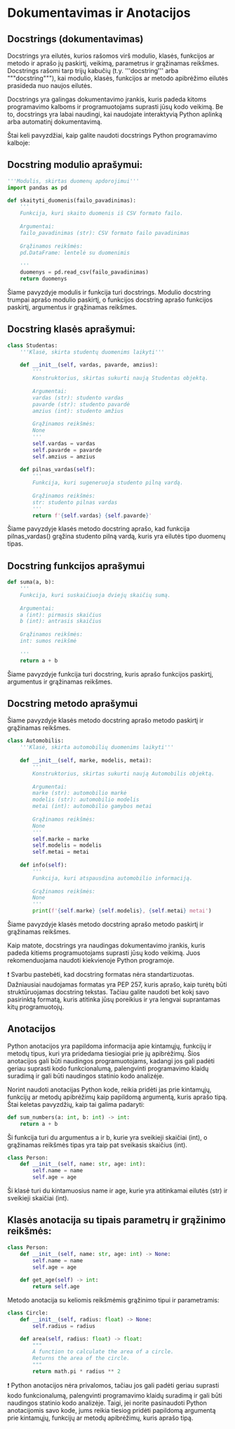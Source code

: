 # Dokumentavimas ir Anotacijos

## Docstrings (dokumentavimas)

Docstrings yra eilutės, kurios rašomos virš modulio, klasės, funkcijos ar metodo ir aprašo jų paskirtį, veikimą, parametrus ir grąžinamas reikšmes. Docstrings rašomi tarp trijų kabučių (t.y. '''docstring''' arba """docstring"""), kai modulio, klasės, funkcijos ar metodo apibrėžimo eilutės prasideda nuo naujos eilutės.

Docstrings yra galingas dokumentavimo įrankis, kuris padeda kitoms programavimo kalboms ir programuotojams suprasti jūsų kodo veikimą. Be to, docstrings yra labai naudingi, kai naudojate interaktyvią Python aplinką arba automatinį dokumentavimą.

Štai keli pavyzdžiai, kaip galite naudoti docstrings Python programavimo kalboje:

## Docstring modulio aprašymui:

```Python
'''Modulis, skirtas duomenų apdorojimui'''
import pandas as pd

def skaityti_duomenis(failo_pavadinimas):
    '''
    Funkcija, kuri skaito duomenis iš CSV formato failo.
    
    Argumentai:
    failo_pavadinimas (str): CSV formato failo pavadinimas
    
    Grąžinamos reikšmės:
    pd.DataFrame: lentelė su duomenimis
    
    '''
    duomenys = pd.read_csv(failo_pavadinimas)
    return duomenys
```

Šiame pavyzdyje modulis ir funkcija turi docstrings. Modulio docstring trumpai aprašo modulio paskirtį, o funkcijos docstring aprašo funkcijos paskirtį, argumentus ir grąžinamas reikšmes.

## Docstring klasės aprašymui:

```Python
class Studentas:
    '''Klasė, skirta studentų duomenims laikyti'''
    
    def __init__(self, vardas, pavarde, amzius):
        '''
        Konstruktorius, skirtas sukurti naują Studentas objektą.
        
        Argumentai:
        vardas (str): studento vardas
        pavarde (str): studento pavardė
        amzius (int): studento amžius
        
        Grąžinamos reikšmės:
        None
        '''
        self.vardas = vardas
        self.pavarde = pavarde
        self.amzius = amzius
        
    def pilnas_vardas(self):
        '''
        Funkcija, kuri sugeneruoja studento pilną vardą.
        
        Grąžinamos reikšmės:
        str: studento pilnas vardas
        '''
        return f'{self.vardas} {self.pavarde}'
```

Šiame pavyzdyje klasės metodo docstring aprašo, kad funkcija pilnas_vardas() grąžina studento pilną vardą, kuris yra eilutės tipo duomenų tipas.

## Docstring funkcijos aprašymui

```Python
def suma(a, b):
    '''
    Funkcija, kuri suskaičiuoja dviejų skaičių sumą.
    
    Argumentai:
    a (int): pirmasis skaičius
    b (int): antrasis skaičius
    
    Grąžinamos reikšmės:
    int: sumos reikšmė
    
    '''
    return a + b
```

Šiame pavyzdyje funkcija turi docstring, kuris aprašo funkcijos paskirtį, argumentus ir grąžinamas reikšmes.

## Docstring metodo aprašymui

Šiame pavyzdyje klasės metodo docstring aprašo metodo paskirtį ir grąžinamas reikšmes.

```Python
class Automobilis:
    '''Klasė, skirta automobilių duomenims laikyti'''
    
    def __init__(self, marke, modelis, metai):
        '''
        Konstruktorius, skirtas sukurti naują Automobilis objektą.
        
        Argumentai:
        marke (str): automobilio markė
        modelis (str): automobilio modelis
        metai (int): automobilio gamybos metai
        
        Grąžinamos reikšmės:
        None
        '''
        self.marke = marke
        self.modelis = modelis
        self.metai = metai
        
    def info(self):
        '''
        Funkcija, kuri atspausdina automobilio informaciją.
        
        Grąžinamos reikšmės:
        None
        '''
        print(f'{self.marke} {self.modelis}, {self.metai} metai')
```

Šiame pavyzdyje klasės metodo docstring aprašo metodo paskirtį ir grąžinamas reikšmes.

Kaip matote, docstrings yra naudingas dokumentavimo įrankis, kuris padeda kitiems programuotojams suprasti jūsų kodo veikimą. Juos rekomenduojama naudoti kiekvienoje Python programoje.

❗ Svarbu pastebėti, kad docstring formatas nėra standartizuotas. Dažniausiai naudojamas formatas yra PEP 257, kuris aprašo, kaip turėtų būti struktūruojamas docstring tekstas. Tačiau galite naudoti bet kokį savo pasirinktą formatą, kuris atitinka jūsų poreikius ir yra lengvai suprantamas kitų programuotojų.

## Anotacijos

Python anotacijos yra papildoma informacija apie kintamųjų, funkcijų ir metodų tipus, kuri yra pridedama tiesiogiai prie jų apibrėžimų. Šios anotacijos gali būti naudingos programuotojams, kadangi jos gali padėti geriau suprasti kodo funkcionalumą, palengvinti programavimo klaidų suradimą ir gali būti naudingos statinio kodo analizėje.

Norint naudoti anotacijas Python kode, reikia pridėti jas prie kintamųjų, funkcijų ar metodų apibrėžimų kaip papildomą argumentą, kuris aprašo tipą. Štai keletas pavyzdžių, kaip tai galima padaryti:

```Python
def sum_numbers(a: int, b: int) -> int:
    return a + b
```

Ši funkcija turi du argumentus a ir b, kurie yra sveikieji skaičiai (int), o grąžinamas reikšmės tipas yra taip pat sveikasis skaičius (int).

```Python
class Person:
    def __init__(self, name: str, age: int):
        self.name = name
        self.age = age
```

Ši klasė turi du kintamuosius name ir age, kurie yra atitinkamai eilutės (str) ir sveikieji skaičiai (int).

## Klasės anotacija su tipais parametrų ir grąžinimo reikšmės:

```Python
class Person:
    def __init__(self, name: str, age: int) -> None:
        self.name = name
        self.age = age
    
    def get_age(self) -> int:
        return self.age
```

Metodo anotacija su keliomis reikšmėmis grąžinimo tipui ir parametramis:

```Python
class Circle:
    def __init__(self, radius: float) -> None:
        self.radius = radius

    def area(self, radius: float) -> float:
        """
        A function to calculate the area of a circle.
        Returns the area of the circle.
        """
        return math.pi * radius ** 2
```

❗ Python anotacijos nėra privalomos, tačiau jos gali padėti geriau suprasti kodo funkcionalumą, palengvinti programavimo klaidų suradimą ir gali būti naudingos statinio kodo analizėje. Taigi, jei norite pasinaudoti Python anotacijomis savo kode, jums reikia tiesiog pridėti papildomą argumentą prie kintamųjų, funkcijų ar metodų apibrėžimų, kuris aprašo tipą.
